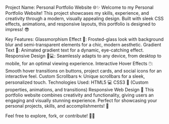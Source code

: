 Project Name: Personal Portfolio Website 🌐✨
Welcome to my Personal Portfolio Website! This project showcases my skills, experience, and creativity through a modern, visually appealing design. Built with sleek CSS effects, animations, and responsive layouts, this portfolio is designed to impress! 😎

Key Features:
Glassmorphism Effect 🍃: Frosted-glass look with background blur and semi-transparent elements for a chic, modern aesthetic.
Gradient Text 🌈: Animated gradient text for a dynamic, eye-catching effect.
Responsive Design 📱💻: Seamlessly adapts to any device, from desktop to mobile, for an optimal viewing experience.
Interactive Hover Effects 🖱️: Smooth hover transitions on buttons, project cards, and social icons for an interactive feel.
Custom Scrollbars 🌀: Unique scrollbars for a sleek, personalized touch.
Technologies Used:
HTML5 💻
CSS3 🎨 (Custom properties, animations, and transitions)
Responsive Web Design 📱
This portfolio website combines creativity and functionality, giving users an engaging and visually stunning experience. Perfect for showcasing your personal projects, skills, and accomplishments! 🚀

Feel free to explore, fork, or contribute! 💪🔧
